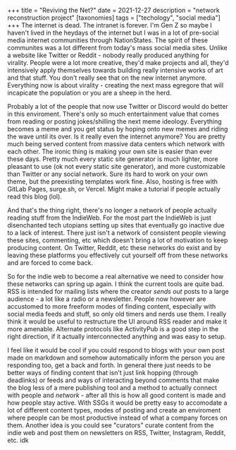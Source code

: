 +++
title = "Reviving the Net?"
date = 2021-12-27
description = "network reconstruction project"
[taxonomies]
tags = ["techology", "social media"]
+++
The internet is dead. The intranet is forever. I'm Gen Z so maybe I haven't lived in the heydays of the internet but I was in a lot of pre-social media internet communities through NationStates. The spirit of these communites was a lot different from today's mass social media sites. Unlike a website like Twitter or Reddit - nobody really produced anything for virality. People were a lot more creative, they'd make projects and all, they'd intensively apply themselves towards building really intensive works of art and that stuff. You don't really see that on the new internet anymore. Everything now is about virality - creating the next mass egregore that will incapicate the population or you are a sheep in the herd.

Probably a lot of the people that now use Twitter or Discord would do better in this enviroment. There's only so much entertainment value that comes from reading or posting jokes/shilling the next meme ideology. Everything becomes a meme and you get status by hoping onto new memes and riding the wave until its over. Is it really even the internet anymore? You are pretty much being served content from massive data centers which network with each other. The ironic thing is making your own site is easier than ever these days. Pretty much every static site generator is much lighter, more pleasant to use (ok not every static site generator), and more customizable than Twitter or any social network. Sure its hard to work on your own theme, but the preexisting templates work fine. Also, hosting is free with GitLab Pages, surge.sh, or Vercel. Might make a tutorial if people actually read this blog (lol). 

And that's the thing right, there's no longer a network of people actually reading stuff from the IndieWeb. For the most part the IndieWeb is just disenchanted tech utopians setting up sites that eventually go inactive due to a lack of interest. There just isn't a network of consistent people viewing these sites, commenting, etc which doesn't bring a lot of motivation to keep producing content. On Twitter, Reddit, etc these networks do exist and by leaving these platforms you effectively cut yourself off from these networks and are forced to come back.

So for the indie web to become a real alternative we need to consider how these networks can spring up again. I think the current tools are quite bad. RSS is intended for mailing lists where the creator *sends out* posts to a large audience - a lot like a radio or a newsletter. People now however are accustomed to more freeform modes of finding content, especially with social media feeds and stuff, so only old timers and nerds use them. I really think it would be useful to restructure the UI around RSS reader and make it more amenable. Alternate protocols like ActivityPub is a good step in the right direction, if it actually interconnected anything and was easy to setup.

I feel like it would be cool if you could respond to blogs with your own post made on markdown and somehow automatically inform the person you are responding too, get a back and forth. In general there just needs to be better ways of finding content that isn't just link hopping (through deadlinks) or feeds and ways of interacting beyond comments that make the blog less of a mere publishing tool and a method to actually connect with people and *network* - after all this is how all good content is made and how people stay active. With SSGs it would be pretty easy to accomodate a lot of different content types, modes of posting and create an enviroment where people can be most productive instead of what a company forces on them. Another idea is you could see "curators" curate content from the indie web and post them on newsletters on RSS, Twitter, Instagram, Reddit, etc. idk